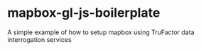 # mapbox-gl-js-boilerplate
A simple example of how to setup mapbox using TruFactor data interrogation services
